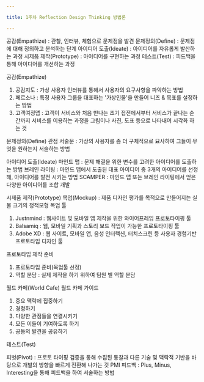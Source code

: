 ```yaml
---

title: 1주차 Reflection Design Thinking 방법론

---
```


공감(Empathize) : 관찰, 인터뷰, 체험으로 문제점을 발견
문제정의(Define) : 문제점에 대해 정의하고 분석하는 단계
아이디어 도출(Ideate) : 아이디어를 자유롭게 발산하는 과정
시제품 제작(Prototype) : 아이디어를 구현하는 과정
테스트(Test) : 피드백을 통해 아이디어를 개선하는 과정

공감(Empathize)
1) 공감지도 : 가상 사용자 인터뷰를 통해서 사용자의 요구사항을 파악하는 방법
2) 페르소나 : 특정 사용자 그룹을 대표하는 '가상인물'을 만들어 니즈 & 목표를 설정하는 방법
3) 고객여정맵 : 고객이 서비스와 처음 만나는 초기 접전에서부터 서비스가 끝나는 순간까지 서비스를 이용하는 과정을 그림이나 사진, 도표 등으로 나타내어 시각화 하는 것

문제정의(Define)
관점 서술문 : 가상의 사용자를 좀 더 구체적으로 묘사하여 그들이 무엇을 원하는지 서술하는 방법

아이디어 도출(Ideate)
마인드 맵 : 문제 해결을 위한 변수를 고려한 아이디어를 도출하는 방법
브레인 라이팅 : 마인드 맵에서 도출된 대표 아이디어 중 3개의 아이디어를 선정 해, 아이디어를 발전 시키는 방법
SCAMPER : 마인드 맵 또는 브레인 라이팅에서 얻은 다양한 아이디어를 조합 개발

시제품 제작(Prototype)
목업(Mockup) : 제품 디자인 평가를 목적으로 만들어지는 실물 크기의 정적모형
목업 툴
1) Justnmind : 웹사이트 및 모바일 앱 제작을 위한 와이어프레임 프로토타이핑 툴
2) Balsamiq : 웹, 모바일 기획과 스토리 보드 작업이 가능한 프로토타이핑 툴
3) Adobe XD : 웹 사이트, 모바일 앱, 음성 인터랙션, 터치스크린 등 사용자 경험기반 프로토타입 디자인 툴

프로토타입 제작 준비
1) 프로토타입 준비(목업툴 선정)
2) 역할 분담 : 실제 제작을 하기 위하여 팀원 별 역할 분담

월드 카페(World Cafe)
월드 카페 가이드
1) 중요 맥락에 집중하기
2) 경청하기
3) 다양한 관점들을 연결시키기
4) 모든 이들이 기여하도록 하기
5) 공동의 발견을 공유하기


테스트(Test)

피벗(Pivot) : 프로토 타이핑 검증을 통해 수집된 통찰과 다른 기술 및 맥락적 기반을 바탕으로 개발의 방향을 빠르게 전환해 나가는 것
PMI 피드백 : Plus, Minus, Interesting을 통해 피드백을 하여 서술하는 방법
